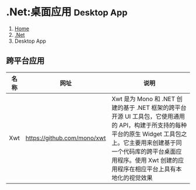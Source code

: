 # .Net:桌面应用 <small>Desktop App</small>

<ol class="breadcrumb"><li><a href="/">Home</a></li><li><a href="/dotnet/overview.md">.Net</a></li><li class="active">Desktop App</li></ol>

## 跨平台应用
|名称|网址|说明|
|------|------|------|
|Xwt|https://github.com/mono/xwt|Xwt 是为 Mono 和 .NET 创建的基于 .NET 框架的跨平台开源 UI 工具包，它使用通用的 API，构建于所支持的每种平台的原生 Widget 工具包之上。它主要用来创建基于同一个代码库的跨平台桌面应用程序。使用 Xwt 创建的应用程序在相应平台上具有本地化的视觉效果|

